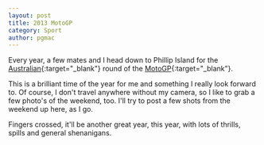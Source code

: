 ```yaml
---
layout: post
title: 2013 MotoGP
category: Sport
author: pgmac
---
```

Every year, a few mates and I head down to Phillip Island for the [Australian](http://www.motogp.com.au/){:target="_blank"} round of the [MotoGP](http://www.motogp.com/){:target="_blank"}.

This is a brilliant time of the year for me and something I really look forward to.  Of course, I don't travel anywhere without my camera, so I like to grab a few photo's of the weekend, too.  I'll try to post a few shots from the weekend up here, as I go.

Fingers crossed, it'll be another great year, this year, with lots of thrills, spills and general shenanigans.
